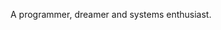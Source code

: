 <!-- <h1> Hola Earthling 👋 </h1> -->
<!---->
<!-- ![](https://komarev.com/ghpvc/?username=NavinShrinivas) [Not unique visitors :(] -->
<!---->
<!-- You have reached my GitHub Dashboard. Under these lines you will see few self defined numbers. -->
<!-- Feel free to go through my repo and star ones u like :)) . Currently I am working on my problem solving skills and regualrly build cool, stable, fast and scalable applications! -->
<!---->
<!-- My domain of preference is Systems Engineering. -->
<!--   -->
<!--  <h2>Few things intresting about me:</h2> -->
<!--   -->
<!--  - Majorly self taught , super passionate about computers in general :)) :alien: -->
<!--  - Love to code and problem solve with all my dear life, Yes I am proud geek :) :computer: -->
<!--  - I have not drank a single cup of coffee or tea and I plan remain caffeine sober xD :coffee: -->
<!--  - 20 years old :two::zero: -->
<!--  - Studying CSE in PES University 🎓 -->
<!---->
<!---->
<!-- <hr> -->
<!-- <!-- <img align='right' src='https://user-images.githubusercontent.com/5713670/87202985-820dcb80-c2b6-11ea-9f56-7ec461c497c3.gif' width='100"'> -->
<!---->
<!---->
<!-- <h3> Languages I use to build thing : </h3> -->
<!---->
<!-- <img align='left' src="https://img.icons8.com/color/48/000000/c-plus-plus-logo.png"/><img align='left' src="https://img.icons8.com/color/48/000000/python.png"/><img align="left" src="https://img.icons8.com/color/48/000000/c-programming.png"/><img align="left" src="https://www.rust-lang.org/logos/rust-logo-64x64.png"/><img src="https://img.icons8.com/color/48/000000/javascript--v1.png"/><img src="https://img.icons8.com/color/48/000000/golang.png"/> -->
<!-- <br><br> -->
<!-- Does not mean I can't code in other languages pretty well , google ftw xD<br> -->
<!---->
<!-- <b>So much more to learn, so much more to try out. Time to explore everyting possible!</b> -->
<!---->
<!-- ## Stats : -->
<!---->
<!---->
<!-- <img alt="" align="left" src="http://github-profile-summary-cards.vercel.app/api/cards/repos-per-language?username=NavinShrinivas&theme=github_dark" /> -->
<!---->
<!-- <img alt="" src="http://github-profile-summary-cards.vercel.app/api/cards/most-commit-language?username=NavinShrinivas&theme=github_dark" /> -->
<!---->
<!-- <!-- <img src="https://api.githubtrends.io/user/svg/NavinShrinivas/langs?time_range=six_months&include_private=True&loc_metric=changed&theme=dark"> --> 
<!---->
<!-- <!-- <h2> Github Wrapped 2022 </h2> -->
<!---->
<!-- ![github-wrapped](https://user-images.githubusercontent.com/42774281/205117311-2db03242-b20b-4fd4-ba86-8e7a18b4721c.png) -->
<!---->
<!---->
<!-- <h2> Connect with me: </h2> -->
<!---->
<!-- [<img align="left" src="https://img.icons8.com/fluent/48/000000/instagram-new.png"/>][instagram] -->
<!-- [<img align="left" src="https://img.icons8.com/fluent/48/000000/telegram-app.png"/>][telegram] -->
<!-- [<img align="left" src="https://img.icons8.com/fluent/48/000000/gmail.png"/>][email] -->
<!---->
<!-- [instagram]: https://www.instagram.com/navin_shrinivas -->
<!-- [telegram]: https://t.me/navinshrinivas -->
<!-- [email]: mailto:karupal2002@gmail.com -->
<!-- <br> <br> -->
<!---->
<!-- <!--**NavinShrinivas/NavinShrinivas** is a ✨ _special_ ✨ repository because its `README.md` (this file) appears on your GitHub profile.--> 
A programmer, dreamer and systems enthusiast. 
